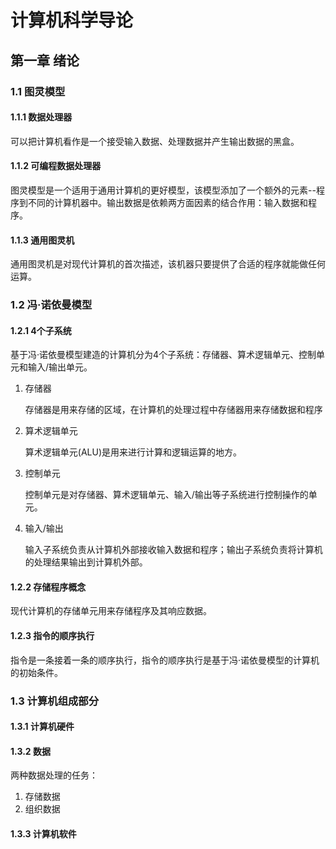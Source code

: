 # 计算机科学导论

## 第一章	绪论

### 1.1	图灵模型

#### 1.1.1	数据处理器

可以把计算机看作是一个接受输入数据、处理数据并产生输出数据的黑盒。

#### 1.1.2	可编程数据处理器

图灵模型是一个适用于通用计算机的更好模型，该模型添加了一个额外的元素--程序到不同的计算机器中。输出数据是依赖两方面因素的结合作用：输入数据和程序。

#### 1.1.3	通用图灵机

通用图灵机是对现代计算机的首次描述，该机器只要提供了合适的程序就能做任何运算。

### 1.2	冯·诺依曼模型

#### 1.2.1	4个子系统

基于冯·诺依曼模型建造的计算机分为4个子系统：存储器、算术逻辑单元、控制单元和输入/输出单元。

1. 存储器

   存储器是用来存储的区域，在计算机的处理过程中存储器用来存储数据和程序

2. 算术逻辑单元

   算术逻辑单元(ALU)是用来进行计算和逻辑运算的地方。

3. 控制单元

   控制单元是对存储器、算术逻辑单元、输入/输出等子系统进行控制操作的单元。

4. 输入/输出

   输入子系统负责从计算机外部接收输入数据和程序；输出子系统负责将计算机的处理结果输出到计算机外部。

#### 1.2.2	存储程序概念

现代计算机的存储单元用来存储程序及其响应数据。

#### 1.2.3	指令的顺序执行

指令是一条接着一条的顺序执行，指令的顺序执行是基于冯·诺依曼模型的计算机的初始条件。

### 1.3	计算机组成部分

#### 1.3.1	计算机硬件

#### 1.3.2	数据

两种数据处理的任务：

1. 存储数据
2. 组织数据

#### 1.3.3	计算机软件

